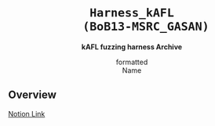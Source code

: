 

<div align='center'>
  <h1><code>Harness_kAFL
    (BoB13-MSRC_GASAN)</code></h1>
  <p>
    <strong>kAFL fuzzing harness Archive</strong><br>
  </p>
  <p>
    formatted<br>Name
  </p>
</div>

## Overview
[Notion Link](https://www.notion.so/Fuzzing-e6952ee6af71490d8b5942e130a0a9f2?pvs=4)
